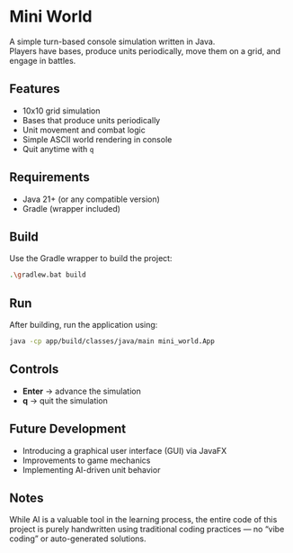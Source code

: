 # Mini World

A simple turn-based console simulation written in Java.  
Players have bases, produce units periodically, move them on a grid, and engage in battles.

## Features
- 10x10 grid simulation
- Bases that produce units periodically
- Unit movement and combat logic
- Simple ASCII world rendering in console
- Quit anytime with `q`

## Requirements
- Java 21+ (or any compatible version)
- Gradle (wrapper included)

## Build
Use the Gradle wrapper to build the project:
```bash
.\gradlew.bat build
```

## Run
After building, run the application using:
```bash
java -cp app/build/classes/java/main mini_world.App
```

## Controls
- **Enter** → advance the simulation
- **q** → quit the simulation


## Future Development
- Introducing a graphical user interface (GUI) via JavaFX
- Improvements to game mechanics
- Implementing AI-driven unit behavior

## Notes

While AI is a valuable tool in the learning process, the entire code of this project is purely handwritten using traditional coding practices — no “vibe coding” or auto-generated solutions.